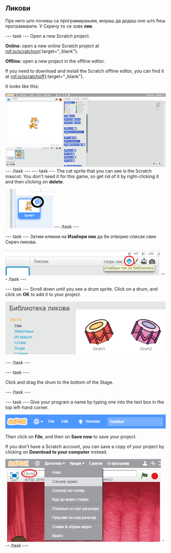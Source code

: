 ## Ликови

Пре него што почнеш са програмирањем, мораш да додаш оно што ћеш програмирати. У Скречу то се зове **лик**.

\--- task \--- Open a new Scratch project.

**Online:** open a new online Scratch project at [rpf.io/scratchon](http://rpf.io/scratchon){:target="_blank"}.

**Offline:** open a new project in the offline editor.

If you need to download and install the Scratch offline editor, you can find it at [rpf.io/scratchoff](http://rpf.io/scratchoff){:target="_blank"}.

It looks like this:

![screenshot](images/band-scratch.png) \--- /task \--- \--- task \--- The cat sprite that you can see is the Scratch mascot. You don't need it for this game, so get rid of it by right-clicking it and then clicking on **delete**.

![screenshot](images/band-delete-annotated.png) \--- /task \---

\--- task \--- Затим кликни на **Изабери лик** да би отворио списак свих Скреч ликова.

![screenshot](images/band-sprite-library.png) \--- /task \---

\--- task \--- Scroll down until you see a drum sprite. Click on a drum, and click on **OK** to add it to your project.

![screenshot](images/band-sprite-drum.png)

\--- /task \---

\--- task \---

Click and drag the drum to the bottom of the Stage.

\--- /task \---

\--- task \--- Give your program a name by typing one into the text box in the top left-hand corner.

![name](images/band-name.png)

Then click on **File**, and then on **Save now** to save your project.

If you don't have a Scratch account, you can save a copy of your project by clicking on **Download to your computer** instead.

![screenshot](images/band-save.png) \--- /task \---